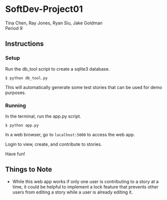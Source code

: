 # SoftDev-Project01
Tina Chen, Ray Jones, Ryan Siu, Jake Goldman <br>
Period 9

## Instructions

### Setup
Run the db_tool script to create a sqlite3 database.
```
$ python db_tool.py
```
This will automatically generate some test stories that can be used for demo purposes.

### Running
In the terminal, run the app.py script.
```
$ python app.py
```

In a web browser, go to ```localhost:5000``` to access the web app.

Login to view, create, and contribute to stories.

Have fun!

## Things to Note
 - While this web app works if only one user is contributing to a story at a time, it could be helpful to implement a lock feature that prevents other users from editing a story while a user is already editing it.
